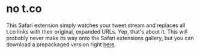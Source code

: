 # no t.co

This Safari extension simply watches your tweet stream and replaces all t.co links with their original, expanded URLs. Yep, that's about it. This will probably never make its way onto the Safari extensions gallery, but you can download a prepackaged version right [here](https://github.com/dlo/no-t.co/releases/download/1.0/no-t.co.safariextz).
